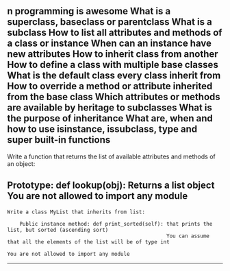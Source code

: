 
n programming is awesome
What is a superclass, baseclass or parentclass
What is a subclass
How to list all attributes and methods of a class or instance
When can an instance have new attributes
How to inherit class from another
How to define a class with multiple base classes
What is the default class every class inherit from
How to override a method or attribute inherited from the base class
Which attributes or methods are available by heritage to subclasses
What is the purpose of inheritance
What are, when and how to use isinstance, issubclass, type and super built-in functions
-------------------------------------------------------------------------------------------

Write a function that returns the list of available attributes and methods of an object:

Prototype: def lookup(obj):
	Returns a list object
	You are not allowed to import any module
------------------------------------------------------------------------------------------

	Write a class MyList that inherits from list:

		Public instance method: def print_sorted(self): that prints the list, but sorted (ascending sort)
														You can assume that all the elements of the list will be of type int
																							You are not allowed to import any module
----------------------------------------------------------------------------------------------

























